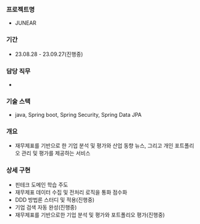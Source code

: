 ### 프로젝트명
- JUNEAR
### 기간
- 23.08.28 - 23.09.27(진행중)
### 담당 직무
- 
### 기술 스택
- java, Spring boot, Spring Security, Spring Data JPA
### 개요
- 재무제표를 기반으로 한 기업 분석 및 평가와 산업 동향 뉴스, 그리고 개인 포트폴리오 관리 및 평가를 제공하는 서비스
### 상세 구현
- 핀테크 도메인 학습 주도
- 재무제표 데이터 수집 및 전처리 로직을 통화 점수화
- DDD 방법론 스터디 및 적용(진행중)
- 기업 검색 자동 완성(진행중)
- 재무제표를 기반으로한 기업 분석 및 평가와 포트폴리오 평가(진행중)